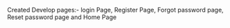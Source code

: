 Created Develop pages:-
login Page,
Register Page,
Forgot password page,
Reset password page and
Home Page
